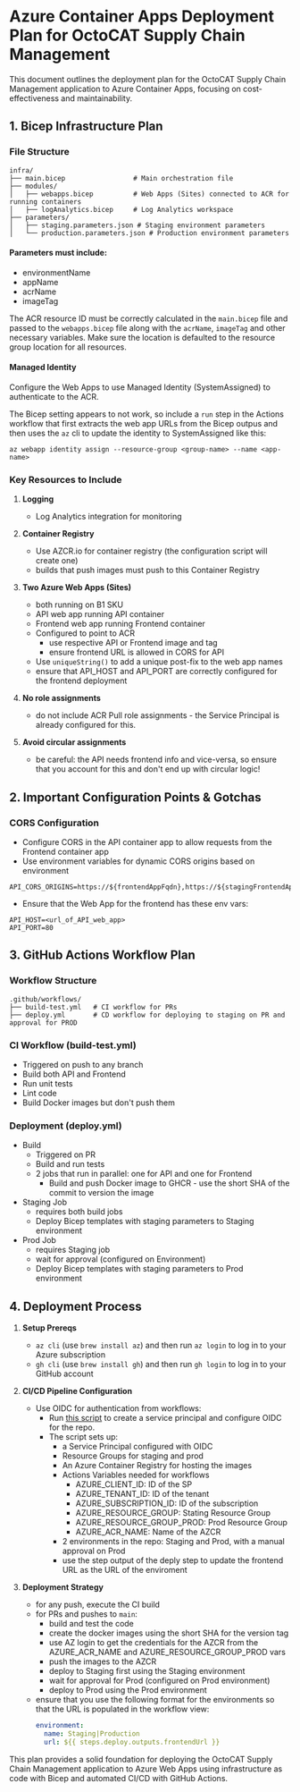 # Azure Container Apps Deployment Plan for OctoCAT Supply Chain Management

This document outlines the deployment plan for the OctoCAT Supply Chain Management application to Azure Container Apps, focusing on cost-effectiveness and maintainability.

## 1. Bicep Infrastructure Plan

### File Structure
```
infra/
├── main.bicep                 # Main orchestration file
├── modules/
│   ├── webapps.bicep          # Web Apps (Sites) connected to ACR for running containers
│   ├── logAnalytics.bicep     # Log Analytics workspace
├── parameters/
│   ├── staging.parameters.json # Staging environment parameters
│   └── production.parameters.json # Production environment parameters
```

#### Parameters must include:
- environmentName
- appName
- acrName
- imageTag

The ACR resource ID must be correctly calculated in the `main.bicep` file and passed to the `webapps.bicep` file along with the `acrName`, `imageTag` and other necessary variables. Make sure the location is defaulted to the resource group location for all resources.

#### Managed Identity

Configure the Web Apps to use Managed Identity (SystemAssigned) to authenticate to the ACR.

The Bicep setting appears to not work, so include a `run` step in the Actions workflow that first extracts the web app URLs from the Bicep outpus and then uses the `az` cli to update the identity to SystemAssigned like this:

`az webapp identity assign --resource-group <group-name> --name <app-name>`

### Key Resources to Include

1. **Logging**
   - Log Analytics integration for monitoring

2. **Container Registry**
   - Use AZCR.io for container registry (the configuration script will create one)
   - builds that push images must push to this Container Registry

3. **Two Azure Web Apps (Sites)**
   - both running on B1 SKU
   - API web app running API container
   - Frontend web app running Frontend container
   - Configured to point to ACR
     - use respective API or Frontend image and tag
     - ensure frontend URL is allowed in CORS for API
   - Use `uniqueString()` to add a unique post-fix to the web app names
   - ensure that API_HOST and API_PORT are correctly configured for the frontend deployment

4. **No role assignments**
   - do not include ACR Pull role assignments - the Service Principal is already configured for this.

5. **Avoid circular assignments**
   - be careful: the API needs frontend info and vice-versa, so ensure that you account for this and don't end up with circular logic!

## 2. Important Configuration Points & Gotchas

### CORS Configuration
- Configure CORS in the API container app to allow requests from the Frontend container app
- Use environment variables for dynamic CORS origins based on environment
```
API_CORS_ORIGINS=https://${frontendAppFqdn},https://${stagingFrontendAppFqdn}
```
- Ensure that the Web App for the frontend has these env vars:
```
API_HOST=<url_of_API_web_app>
API_PORT=80
```

## 3. GitHub Actions Workflow Plan

### Workflow Structure
```
.github/workflows/
├── build-test.yml   # CI workflow for PRs
├── deploy.yml       # CD workflow for deploying to staging on PR and approval for PROD
```

### CI Workflow (build-test.yml)
- Triggered on push to any branch
- Build both API and Frontend
- Run unit tests
- Lint code
- Build Docker images but don't push them

### Deployment (deploy.yml)
- Build
  - Triggered on PR
  - Build and run tests
  - 2 jobs that run in parallel: one for API and one for Frontend
     - Build and push Docker image to GHCR - use the short SHA of the commit to version the image
- Staging Job
  - requires both build jobs
  - Deploy Bicep templates with staging parameters to Staging environment
- Prod Job
  - requires Staging job
  - wait for approval (configured on Environment)
  - Deploy Bicep templates with staging parameters to Prod environment

## 4. Deployment Process

1. **Setup Prereqs**
   - `az cli` (use `brew install az`) and then run `az login` to log in to your Azure subscription
   - `gh cli` (use `brew install gh`) and then run `gh login` to log in to your GitHub account

2. **CI/CD Pipeline Configuration**
   - Use OIDC for authentication from workflows:
      - Run [this script](../infra/create-sp-oidc.sh) to create a service principal and configure OIDC for the repo.
      - The script sets up:
         - a Service Principal configured with OIDC
         - Resource Groups for staging and prod
         - An Azure Container Registry for hosting the images
         - Actions Variables needed for workflows
            - AZURE_CLIENT_ID: ID of the SP
            - AZURE_TENANT_ID: ID of the tenant
            - AZURE_SUBSCRIPTION_ID: ID of the subscription
            - AZURE_RESOURCE_GROUP: Stating Resource Group
            - AZURE_RESOURCE_GROUP_PROD: Prod Resource Group
            - AZURE_ACR_NAME: Name of the AZCR
         - 2 environments in the repo: Staging and Prod, with a manual approval on Prod
         - use the step output of the deply step to update the frontend URL as the URL of the enviroment

3. **Deployment Strategy**
   - for any push, execute the CI build
   - for PRs and pushes to `main`:
     - build and test the code
     - create the docker images using the short SHA for the version tag
     - use AZ login to get the credentials for the AZCR from the AZURE_ACR_NAME and AZURE_RESOURCE_GROUP_PROD vars
     - push the images to the AZCR
     - deploy to Staging first using the Staging environment
     - wait for approval for Prod (configured on Prod environment)
     - deploy to Prod using the Prod environment
   - ensure that you use the following format for the environments so that the URL is populated in the workflow view:
      ```yml
      environment:
        name: Staging|Production
        url: ${{ steps.deploy.outputs.frontendUrl }}
      ```

This plan provides a solid foundation for deploying the OctoCAT Supply Chain Management application to Azure Web Apps using infrastructure as code with Bicep and automated CI/CD with GitHub Actions.